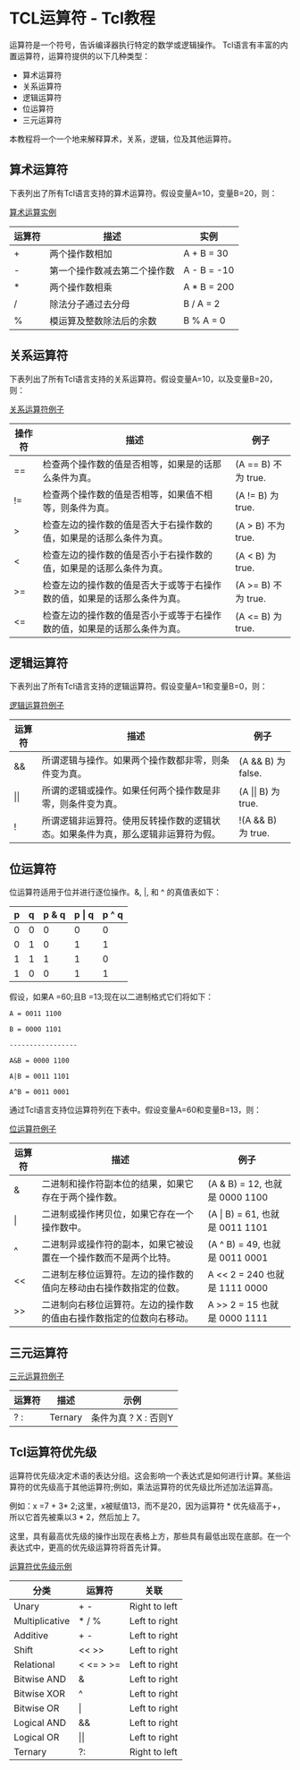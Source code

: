 # TCL运算符 - Tcl教程

运算符是一个符号，告诉编译器执行特定的数学或逻辑操作。 Tcl语言有丰富的内置运算符，运算符提供的以下几种类型：

*   算术运算符
*   关系运算符
*   逻辑运算符
*   位运算符
*   三元运算符

本教程将一个一个地来解释算术，关系，逻辑，位及其他运算符。

## 算术运算符

下表列出了所有Tcl语言支持的算术运算符。假设变量A=10，变量B=20，则：

[算术运算实例](http://www.yiibai.com/tcl/tcl_arithmetic_operators.html)

| 运算符 | 描述 | 实例 |
| --- | --- | --- |
| + | 两个操作数相加 | A + B = 30 |
| - | 第一个操作数减去第二个操作数 | A - B = -10 |
| * | 两个操作数相乘 | A * B = 200 |
| / | 除法分子通过去分母 | B / A = 2 |
| % | 模运算及整数除法后的余数 | B % A = 0 |

## 关系运算符

下表列出了所有Tcl语言支持的关系运算符。假设变量A=10，以及变量B=20，则：

[关系运算符例子](http://www.yiibai.com/tcl/tcl_relational_operators.html)

| 操作符 | 描述 | 例子 |
| --- | --- | --- |
| == | 检查两个操作数的值是否相等，如果是的话那么条件为真。 | (A == B) 不为 true. |
| != | 检查两个操作数的值是否相等，如果值不相等，则条件为真。 | (A != B) 为 true. |
| &gt; | 检查左边的操作数的值是否大于右操作数的值，如果是的话那么条件为真。 | (A &gt; B) 不为 true. |
| &lt; | 检查左边的操作数的值是否小于右操作数的值，如果是的话那么条件为真。 | (A &lt; B) 为 true. |
| &gt;= | 检查左边的操作数的值是否大于或等于右操作数的值，如果是的话那么条件为真。 | (A &gt;= B) 不为 true. |
| &lt;= | 检查左边的操作数的值是否小于或等于右操作数的值，如果是的话那么条件为真。 | (A &lt;= B) 为 true. |

## 逻辑运算符

下表列出了所有Tcl语言支持的逻辑运算符。假设变量A=1和变量B=0，则：

[逻辑运算符例子](http://www.yiibai.com/tcl/tcl_logical_operators.html)

| 运算符 | 描述 | 例子 |
| --- | --- | --- |
| && | 所谓逻辑与操作。如果两个操作数都非零，则条件变为真。 | (A && B) 为 false. |
| &#124;&#124; | 所谓的逻辑或操作。如果任何两个操作数是非零，则条件变为真。 | (A &#124;&#124; B) 为 true. |
| ! | 所谓逻辑非运算符。使用反转操作数的逻辑状态。如果条件为真，那么逻辑非运算符为假。 | !(A && B) 为 true. |

## 位运算符

位运算符适用于位并进行逐位操作。&, |, 和 ^ 的真值表如下：

| p | q | p & q | p &#124; q | p ^ q |
| --- | --- | --- | --- | --- |
| 0 | 0 | 0 | 0 | 0 |
| 0 | 1 | 0 | 1 | 1 |
| 1 | 1 | 1 | 1 | 0 |
| 1 | 0 | 0 | 1 | 1 |

假设，如果A =60;且B =13;现在以二进制格式它们将如下：

```
A = 0011 1100

B = 0000 1101

-----------------

A&B = 0000 1100

A|B = 0011 1101

A^B = 0011 0001
```

通过Tcl语言支持位运算符列在下表中。假设变量A=60和变量B=13，则：

[位运算符例子](http://www.yiibai.com/tcl/tcl_bitwise_operators.html)

| 运算符 | 描述 | 例子 |
| --- | --- | --- |
| & | 二进制和操作符副本位的结果，如果它存在于两个操作数。 | (A & B) = 12, 也就是 0000 1100 |
| &#124; | 二进制或操作拷贝位，如果它存在一个操作数中。 | (A &#124; B) = 61, 也就是 0011 1101 |
| ^ | 二进制异或操作符的副本，如果它被设置在一个操作数而不是两个比特。 | (A ^ B) = 49, 也就是 0011 0001 |
| &lt;&lt; | 二进制左移位运算符。左边的操作数的值向左移动由右操作数指定的位数。 | A &lt;&lt; 2 = 240 也就是 1111 0000 |
| &gt;&gt; | 二进制向右移位运算符。左边的操作数的值由右操作数指定的位数向右移动。 | A &gt;&gt; 2 = 15 也就是 0000 1111 |

## 三元运算符

[三元运算符例子](http://www.yiibai.com/tcl/tcl_ternary_operator.html)

| 运算符 | 描述 | 示例 |
| --- | --- | --- |
| ? : | Ternary | 条件为真 ? X : 否则Y |

## Tcl运算符优先级

运算符优先级决定术语的表达分组。这会影响一个表达式是如何进行计算。某些运算符的优先级高于其他运算符;例如，乘法运算符的优先级比所述加法运算高。

例如：x =7 + 3* 2;这里，x被赋值13，而不是20，因为运算符 * 优先级高于+，所以它首先被乘以3 * 2，然后加上 7。

这里，具有最高优先级的操作出现在表格上方，那些具有最低出现在底部。在一个表达式中，更高的优先级运算符将首先计算。

[运算符优先级示例](http://www.yiibai.com/tcl/tcl_operators_precedence.html)

| 分类 | 运算符 | 关联 |
| --- | --- | --- |
| Unary | + - | Right to left |
| Multiplicative | * / % | Left to right |
| Additive | + - | Left to right |
| Shift | &lt;&lt; &gt;&gt; | Left to right |
| Relational | &lt; &lt;= &gt; &gt;= | Left to right |
| Bitwise AND | & | Left to right |
| Bitwise XOR | ^ | Left to right |
| Bitwise OR | &#124; | Left to right |
| Logical AND | && | Left to right |
| Logical OR | &#124;&#124; | Left to right |
| Ternary | ?: | Right to left |

 